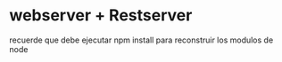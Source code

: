 # webserver + Restserver

recuerde que debe ejecutar npm install para reconstruir los modulos de node